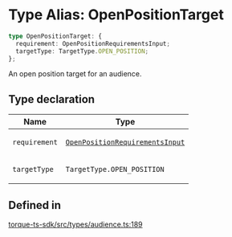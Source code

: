 # Type Alias: OpenPositionTarget

```ts
type OpenPositionTarget: {
  requirement: OpenPositionRequirementsInput;
  targetType: TargetType.OPEN_POSITION;
};
```

An open position target for an audience.

## Type declaration

<table>
<thead>
<tr>
<th>Name</th>
<th>Type</th>
</tr>
</thead>
<tbody>
<tr>
<td>

`requirement`

</td>
<td>

[`OpenPositionRequirementsInput`](OpenPositionRequirementsInput.md)

</td>
</tr>
<tr>
<td>

`targetType`

</td>
<td>

`TargetType.OPEN_POSITION`

</td>
</tr>
</tbody>
</table>

## Defined in

[torque-ts-sdk/src/types/audience.ts:189](https://github.com/torque-labs/torque-ts-sdk/blob/e34efdf278512e8a58bacdba966e9cd90b1db20a/src/types/audience.ts#L189)
